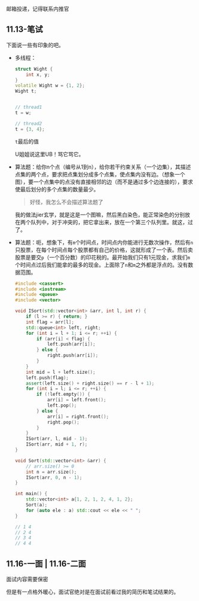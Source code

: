 邮箱投递，记得联系内推官

## 11.13-笔试

下面说一些有印象的吧。

+ 多线程：
	```cpp
	struct Wight {
		int x, y;
	}
	volatile Wight w = {1, 2};
	Wight t;


	// thread1
	t = w;

	// thread2
	t = {3, 4};
	```

	`t`最后的值

	U姐姐说这里UB！骂它骂它。

+ 算法题：给你n个点（编号从1到n），给你若干约束关系（一个边集），其描述点集的两个点，要求把点集划分成多个点集，使点集内没有边。（想象一个图），要一个点集中的点没有直接相邻的边（而不是通过多个边连接的），要求使最后划分的多个点集的数量最少。
	>好怪，我怎么不会描述算法题了

	我的做法jier玄学，就是这是一个图嘛，然后黑白染色，能正常染色的分别放在两个队列中，对于冲突的，把它拿出来，放在一个第三个队列里。就这，过了。

+ 算法题：呃，想象下，有`m`个时间点，时间点内你能进行无数次操作，然后有`n`只股票，在每个时间点每个股票都有自己的价格，这就形成了一个表。然后卖股票是要交`p`（一个百分数）的印花税的。最开始我们只有1元现金，求我们`m`个时间点过后我们能拿的最多的现金。上面除了`n`和`m`之外都是浮点的。没有数据范围。

	```cpp
	#include <cassert>
	#include <iostream>
	#include <queue>
	#include <vector>
	
	void ISort(std::vector<int> &arr, int l, int r) {
	    if (l >= r) { return; }
	    int flag = arr[l];
	    std::queue<int> left, right;
	    for (int i = l + 1; i <= r; ++i) {
	        if (arr[i] < flag) {
	            left.push(arr[i]);
	        } else {
	            right.push(arr[i]);
	        }
	    }
	    int mid = l + left.size();
	    left.push(flag);
	    assert(left.size() + right.size() == r - l + 1);
	    for (int i = l; i <= r; ++i) {
	        if (!left.empty()) {
	            arr[i] = left.front();
	            left.pop();
	        } else {
	            arr[i] = right.front();
	            right.pop();
	        }
	    }
	    ISort(arr, l, mid - 1);
	    ISort(arr, mid + 1, r);
	}
	
	void Sort(std::vector<int> &arr) {
	    // arr.size() >= 0
	    int n = arr.size();
	    ISort(arr, 0, n - 1);
	}
	
	int main() {
	    std::vector<int> a{1, 2, 1, 2, 4, 1, 2};
	    Sort(a);
	    for (auto ele : a) std::cout << ele << " ";
	}
	
	// 1 4
	// 2 4
	// 3 4
	// 4 4

	```

## 11.16-一面 | 11.16-二面

面试内容需要保密

但是有一点格外暖心，面试官绝对是在面试前看过我的简历和笔试结果的。

<!--

## 11.16-一面

面试官温温柔柔的问问生活状况，最近在干啥呀，有啥offer呀，求职意向是啥呀？我如实交代。

其他聊聊天

算法题：
给一个正整数序列S（长度极大，不关键），保证该序列元素和是p的倍数，p比较小，比如1e3，求S的最小长度子序列使其仍然符合上面条件。
算法完成后，设计测试样例，分析算法时间和空间复杂度。

```cpp
#include <iostream>
#include <set>
#include <unordered_map>
#include <unordered_set>
#include <vector>

// 正整数序列s
// 所有元素和被p整除
// {1, 2, 3, 4} 5
// 求s的最小长度子序列使其符合上面条件
// size(s) > 1e7  (not key)
// p \approx 1e3

// 暴力: 2 ^ {size(s)}
// n ^ 2

// s -> {(0..k..p): num} -> size \approx p

// // 0到p之间的集合，选择集合的最小子集，使之被p整除，p < 1e3

const int N = 1e3 + 7;
const int M = 1e7 + 7;

// int f[N]; // f[i]表示“表示i的最小子集” -> 0...i-1
// n^2

//>4 1 2 3 4 5
//<1 4

//>4 1 1 1 1 4
//<1 1 1 1

//>4 5 5 5 5 4
//<5 5 5 5

int n, s[M], p;

std::unordered_map<int, int> ts;
std::vector<std::pair<int, int>> sam;

std::vector<int> ans;

void dfs(int index, int remain, std::vector<int> &context) {
	if (remain <= 0) {
		if (remain == 0) {
			if (context.size() < ans.size()) { ans = context; }
		}
		return;
	}
	if (index < 0) { return; }
	for (int i = index; i >= 0; --i) {
		for (int j = 1; j <= sam[i].second; ++j) {
			// std::cout << "@\n";
			context.push_back(sam[i].first);
			dfs(i - 1, remain - sam[i].first * j, context);
		}
		for (int j = 0; j < sam[i].second; ++j) { context.pop_back(); }
	}
}

// int64_t res = std::accumulate(a.begin(), a.end(), 0)
// vector<int32_t> a;

int main() {
	std::cin >> n;
	for (int i = 1; i <= n; ++i) std::cin >> s[i];
	std::cin >> p;

	for (int i = 1; i <= n; ++i) ++ts[s[i] % p];
	for (auto &[k, v] : ts) { sam.push_back(std::make_pair(k, v)); }

	ans.resize(N);
	std::vector<int> dummy;
	dfs(sam.size() - 1, p, dummy);

	std::unordered_map<int, int> res;
	for (auto &ele : ans) { ++res[ele]; }
	std::vector<int> real_ans;
	for (int i = 1; i <= n; ++i) {
		if (res[s[i] % p] > 0) {
			real_ans.push_back(s[i]);
			--res[s[i] % p];
		}
	}

	for (auto &ele : real_ans) std::cout << ele << " ";
	std::cout << "\n";

	return 0;
}
```

语法题：

```cpp
std::vector<int32_t> a;
int64_t res = std::accumulate(a.begin(), a.end(), 0);
```

上面的代码有什么问题？

对于std::accumulate标准函数的了解了，这个函数是累加的意思，它是在第三个参数的类型基础进行累加的，所以0是int类型，即int32_t类型的，会溢出。

## 11.16-二面

>一二面连续

面试官是某年的World Final世界第七，叫陶大

+ 聊实习
  + curve-tool的困难点
  + zuatum的困难点

  追问

+ 聊项目：
  + zedis，面试官竟然还看来对应的代码，主要聊“惰性删除”
    + 扩展：抛开Redis，如果你要实现一个并发安全的Redis，对于你的项目你会怎么设计？

### 究极无敌问题

1. 写代码：快速排序
2. 找到一个测试样例集，它可以从数学上证明代码的正确性。
   1. 快速排序是一个基于比较的排序，我们可以发现这样一个性质，关键不在于元素的大小，而是在于它们的相互关系。
      我们不必枚举所有的整数集合，而是枚举所有的关系，即 $n^n$ 个样例即可证明长度为n的序列该代码可以正确运行

      这是源于这样的东西：一个确定的比较关系序列，是一个等价类，而这 $n^n$ 个样例可以覆盖所有等价类

   2. 有这样的一个东西
   
      当我们能证明一个大于k的长度下该代码错误，就肯定可以找到一个小于等于k的长度该代码犯同样的错误

      >但我不知道上面这个结论哪里来的

      上面那句话的逆否名词是：如果一个长度小于等于k的正确，那么大于k的肯定也正确。

      然后快速排序的递归
      + 边界是说明0个或者1个元素是正确的
      + 主体代码可以~~大概~~证明2个或者3个是正确的
      
      假如我们证明了3个是正确的，按照上面那个结论所有大于3个肯定是正确的。

      重申下，我们只需要证明长度为3的序列下该代码是正确的，就能证明大于3的序列该代码也是正确的

    结合1和2， $3^3$的测试样例即可证明。 

+ 反问公司业务：  
  EDA软件：感性的理解下，你看过那个宣传片没有，设计芯片中的电路的，那个肯定不能人设计，需要用机器设计。
  
  >外国的EDA软件是半自动步枪，追求的制成，这样的场景下，大部分是机器设计，小部分仍然需要”数字工程师“设计
  
  伴芯科技的EDA软件：就希望做全自动步枪，要全自动的设计电路。
  
  + 需求在哪里呢？比如电线芯片，里面有模拟电路和数字电路，但是对应公司主要是做模拟电路的，数字电路工程师找不到也养不起，而且模拟电路制程大，你数字电路制程在小也没意义。提供这样的软件，大制程下的电路自动生成
  + 工作中就需要对小规模的软件做程序化的验证（因为整个流程都是自动的嘛），此时不关注制程相关的指标，只关注小规模下的功率、主频、能耗和放热。保证后再是大规模下的一些指标。

-->